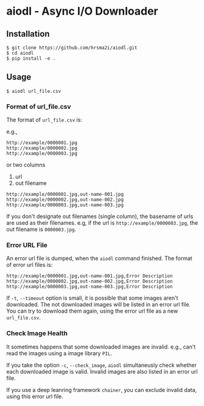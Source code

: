# aiodl - Async I/O Downloader

## Installation

```
$ git clone https://github.com/hrsma2i/aiodl.git
$ cd aiodl
$ pip install -e .
```

## Usage

```
$ aiodl url_file.csv
```

### Format of url_file.csv

The format of `url_file.csv` is:

e.g.,

```
http://example/0000001.jpg
http://example/0000002.jpg
http://example/0000003.jpg
```

or two columns

1. url
2. out filename

```
http://example/0000001.jpg,out-name-001.jpg
http://example/0000002.jpg,out-name-002.jpg
http://example/0000003.jpg,out-name-003.jpg
```

If you don't designate out filenames (single column),
the basename of urls are used as their filenames.
e.g, if the url is `http://example/0000003.jpg`, the out filename is `0000003.jpg`.

### Error URL File

An error url file is dumped, when the `aiodl` command finished.
The format of error url files is:

```
http://example/0000001.jpg,out-name-001.jpg,Error Description
http://example/0000002.jpg,out-name-002.jpg,Error Description
http://example/0000003.jpg,out-name-003.jpg,Error Description
```

If `-t`, `--timeout` option is small,
it is possible that some images aren't downloaded.
The not downloaded images will be listed in an error url file.
You can try to download them again, using the error url file as a new `url_file.csv`.

### Check Image Health

It sometimes happens that some downloaded images are invalid.
e.g., can't read the images using a image library `PIL`.

If you take the option `-c`, `--check_image`,
`aiodl` simultaneusly check whether each downloaded image is valid.
Invalid images are also listed in an error url file.

If you use a deep leanring framework `chainer`,
you can exclude invalid data, using this error url file.
